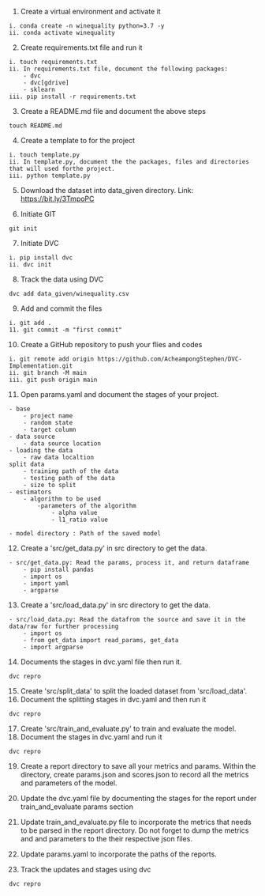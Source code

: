 1. Create a virtual environment and activate it
```
i. conda create -n winequality python=3.7 -y
ii. conda activate winequality
```
2. Create requirements.txt file and run it
```
i. touch requirements.txt
ii. In requirements.txt file, document the following packages:
    - dvc
    - dvc[gdrive]
    - sklearn
iii. pip install -r requirements.txt
```
3. Create a README.md file and document the above steps
```
touch README.md
``` 
4. Create a template to for the project
```
i. touch template.py
ii. In template.py, document the the packages, files and directories that will used forthe project.
iii. python template.py
```
5. Download the dataset into data_given directory. Link: https://bit.ly/3TmpoPC

6. Initiate GIT
```
git init
```
7. Initiate DVC
```
i. pip install dvc
ii. dvc init
```
8. Track the data using DVC
```
dvc add data_given/winequality.csv
```
9. Add and commit the files
```
i. git add .
11. git commit -m "first commit"
```
10. Create a GitHub repository to push your flies and codes
```
i. git remote add origin https://github.com/AcheampongStephen/DVC-Implementation.git
ii. git branch -M main
iii. git push origin main
```
11. Open params.yaml and document the stages of your project.
```
- base
    - project name
    - random state
    - target column
- data source
    - data source location
- loading the data
    - raw data localtion
split data
    - training path of the data
    - testing path of the data
    - size to split
- estimators
    - algorithm to be used
        -parameters of the algorithm
            - alpha value
            - l1_ratio value

- model directory : Path of the saved model
```

12. Create a 'src/get_data.py' in src directory to get the data.
```
- src/get_data.py: Read the params, process it, and return dataframe
    - pip install pandas
    - import os
    - import yaml
    - argparse
```
13. Create a 'src/load_data.py' in src directory to get the data.
```
- src/load_data.py: Read the datafrom the source and save it in the data/raw for further processing
    - import os
    - from get_data import read_params, get_data
    - import argparse
```
14. Documents the stages in dvc.yaml file then run it.
```
dvc repro
```
15. Create 'src/split_data' to split the loaded dataset from 'src/load_data'.
16. Document the splitting stages in dvc.yaml and then run it
```
dvc repro
```
17. Create 'src/train_and_evaluate.py' to train and evaluate the model.
18. Document the stages in dvc.yaml and run it
```
dvc repro
```
19. Create a report directory to save all your metrics and params. Within the directory, create params.json and scores.json to record all the metrics and parameters of the model.

20. Update the dvc.yaml file by documenting the stages for the report under train_and_evaluate params section

21. Update train_and_evaluate.py file to incorporate the metrics that needs to be parsed in the report directory. Do not forget to dump the metrics and and parameters to the their respective json files.

22. Update params.yaml to incorporate the paths of the reports.

23. Track the updates and stages using dvc
```
dvc repro
```




 

